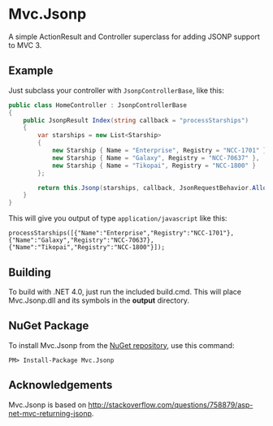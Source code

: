 # Mvc.Jsonp

A simple ActionResult and Controller superclass for adding JSONP support to MVC 3.

## Example

Just subclass your controller with `JsonpControllerBase`, like this:

```c#
public class HomeController : JsonpControllerBase
{
    public JsonpResult Index(string callback = "processStarships")
    {
        var starships = new List<Starship>
        {
            new Starship { Name = "Enterprise", Registry = "NCC-1701" },
            new Starship { Name = "Galaxy", Registry = "NCC-70637" },
            new Starship { Name = "Tikopai", Registry = "NCC-1800" }
        };

        return this.Jsonp(starships, callback, JsonRequestBehavior.AllowGet);
    }
}
```

This will give you output of type `application/javascript` like this:

```
processStarships([{"Name":"Enterprise","Registry":"NCC-1701"},{"Name":"Galaxy","Registry":"NCC-70637},{"Name":"Tikopai","Registry":"NCC-1800"}]);
```

## Building

To build with .NET 4.0, just run the included build.cmd. This will place Mvc.Jsonp.dll and its symbols in the **output** directory.

## NuGet Package

To install Mvc.Jsonp from the [NuGet repository][nuget], use this command:

```
PM> Install-Package Mvc.Jsonp
```

## Acknowledgements

Mvc.Jsonp is based on http://stackoverflow.com/questions/758879/asp-net-mvc-returning-jsonp.

[nuget]: https://nuget.org/packages/Mvc.Jsonp/
